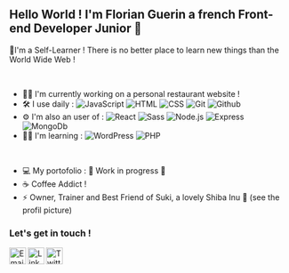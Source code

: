 ## Hello World ! I'm Florian Guerin a french Front-end Developer Junior 👋


🌱I'm a Self-Learner ! There is no better place to learn new things than the World Wide Web !

<br />

- 👨‍💻 I'm currently working on a personal restaurant website !
- 🛠 I use daily :
![JavaScript](https://img.shields.io/badge/-JavaScript-black?style=plastic&logo=javascript)
![HTML](https://img.shields.io/badge/-HTML-grey?style=plastic&logo=HTML5)
![CSS](https://img.shields.io/badge/-CSS-grey?style=plastic&logo=CSS3)
![Git](https://img.shields.io/badge/-git-grey?style=plastic&logo=git)
![Github](https://img.shields.io/badge/-Github-grey?style=plastic&logo=github)
- ⚙️ I'm also an user of : 
![React](https://img.shields.io/badge/-React-black?style=plastic&logo=react)
![Sass](https://img.shields.io/badge/-Sass-black?style=plastic&logo=sass)
![Node.js](https://img.shields.io/badge/-node.js-black?style=plastic&logo=Node.js)
![Express](https://img.shields.io/badge/-express.js-black?style=plastic)
![MongoDb](https://img.shields.io/badge/-mongoDb-black?style=plastic&logo=MongoDb)
- 🏋️‍♂️ I'm learning :
 ![WordPress](https://img.shields.io/badge/-Wordpress-black?style=plastic&logo=WordPress)
 ![PHP](https://img.shields.io/badge/-php-black?style=plastic&logo=PHP)



<br />

- 💻 My portofolio : 🚧 Work in progress 🚧
- ☕️ Coffee Addict !
- ⚡ Owner, Trainer and Best Friend of Suki, a lovely Shiba Inu 🦊 (see the profil picture)

### Let's get in touch ! 
[<img align="left" alt="Email" width="30px" src="https://www.svgrepo.com/show/32285/email.svg" />](mailto:floguerin156@gmail.com)
[<img align="left" alt="Linkedin" width="30px" src="https://www.svgrepo.com/show/157006/linkedin.svg" />](https://www.linkedin.com/in/florianguerin/)
[<img align="left" alt="Twitter" width="30px" src="https://www.svgrepo.com/show/183608/twitter.svg"/>](https://twitter.com/floguerin156)



<!--
**sismitrii/sismitrii** is a ✨ _special_ ✨ repository because its `README.md` (this file) appears on your GitHub profile.

Here are some ideas to get you started:

- 🔭 I’m currently working on ...
- 🌱 I’m currently learning ...
- 👯 I’m looking to collaborate on ...
- 🤔 I’m looking for help with ...
- 💬 Ask me about ...
- 📫 How to reach me: ...
- 😄 Pronouns: ...
- ⚡ Fun fact: ...
-->
